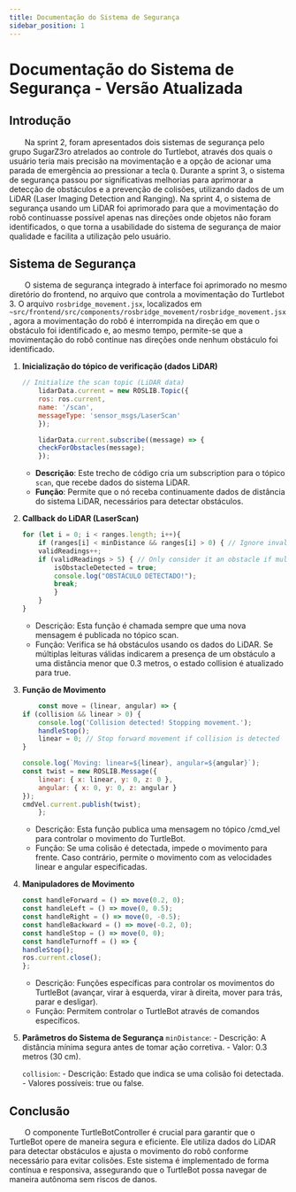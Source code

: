```yaml
---
title: Documentação do Sistema de Segurança
sidebar_position: 1
---
```


# Documentação do Sistema de Segurança - Versão Atualizada

## Introdução

&emsp;&emsp;Na sprint 2, foram apresentados dois sistemas de segurança pelo grupo SugarZ3ro atrelados ao controle do Turtlebot, através dos quais o usuário teria mais precisão na movimentação e a opção de acionar uma parada de emergência ao pressionar a tecla `Q`. Durante a sprint 3, o sistema de segurança passou por significativas melhorias para aprimorar a detecção de obstáculos e a prevenção de colisões, utilizando dados de um LiDAR (Laser Imaging Detection and Ranging). Na sprint 4, o sistema de segurança usando um LiDAR foi aprimorado para que a movimentação do robô continuasse possível apenas nas direções onde objetos não foram identificados, o que torna a usabilidade do sistema de segurança de maior qualidade e facilita a utilização pelo usuário.

## Sistema de Segurança

&emsp;&emsp;O sistema de segurança integrado à interface foi aprimorado no mesmo diretório do frontend, no arquivo que controla a movimentação do Turtlebot 3. O arquivo `rosbridge_movement.jsx`, localizados em `~src/frontend/src/components/rosbridge_movement/rosbridge_movement.jsx`, agora a movimentação do robô é interrompida na direção em que o obstáculo foi identificado e, ao mesmo tempo, permite-se que a movimentação do robô continue nas direções onde nenhum obstáculo foi identificado.

1.  **Inicialização do tópico de verificação (dados LiDAR)**
    ```javascript
    // Initialize the scan topic (LiDAR data)
        lidarData.current = new ROSLIB.Topic({
        ros: ros.current,
        name: '/scan',
        messageType: 'sensor_msgs/LaserScan'
        });

        lidarData.current.subscribe((message) => {
        checkForObstacles(message);
        });
    ```
    - **Descrição**: Este trecho de código cria um subscription para o tópico `scan`, que recebe dados do sistema LiDAR.
    - **Função**: Permite que o nó receba continuamente dados de distância do sistema LiDAR, necessários para detectar obstáculos.

2. **Callback do LiDAR (LaserScan)** 
    ```javascript
    for (let i = 0; i < ranges.length; i++){
        if (ranges[i] < minDistance && ranges[i] > 0) { // Ignore invalid readings (e.g., 0 values)
        validReadings++;
        if (validReadings > 5) { // Only consider it an obstacle if multiple valid readings are detected
            isObstacleDetected = true;
            console.log("OBSTÁCULO DETECTADO!");
            break;
            }
        }
    }
    ```
    - Descrição: Esta função é chamada sempre que uma nova mensagem é publicada no tópico scan.
    - Função: Verifica se há obstáculos usando os dados do LiDAR. Se múltiplas leituras válidas indicarem a presença de um obstáculo a uma distância menor que 0.3 metros, o estado collision é atualizado para true.

3. **Função de Movimento**
    ```javascript
        const move = (linear, angular) => {
    if (collision && linear > 0) {
        console.log('Collision detected! Stopping movement.');
        handleStop();
        linear = 0; // Stop forward movement if collision is detected
    }

    console.log(`Moving: linear=${linear}, angular=${angular}`);
    const twist = new ROSLIB.Message({
        linear: { x: linear, y: 0, z: 0 },
        angular: { x: 0, y: 0, z: angular }
    });
    cmdVel.current.publish(twist);
        };

    ```
    - Descrição: Esta função publica uma mensagem no tópico /cmd_vel para controlar o movimento do TurtleBot.
    - Função: Se uma colisão é detectada, impede o movimento para frente. Caso contrário, permite o movimento com as velocidades linear e angular especificadas.

4. **Manipuladores de Movimento**
    ```javascript
    const handleForward = () => move(0.2, 0);
    const handleLeft = () => move(0, 0.5);
    const handleRight = () => move(0, -0.5);
    const handleBackward = () => move(-0.2, 0);
    const handleStop = () => move(0, 0);
    const handleTurnoff = () => {
    handleStop();
    ros.current.close();
    };
    ```
    - Descrição: Funções específicas para controlar os movimentos do TurtleBot (avançar, virar à esquerda, virar à direita, mover para trás, parar e desligar).
    - Função: Permitem controlar o TurtleBot através de comandos específicos.

5. **Parâmetros do Sistema de Segurança**
    `minDistance`:
        - Descrição: A distância mínima segura antes de tomar ação corretiva.
        - Valor: 0.3 metros (30 cm).

    `collision`:
        - Descrição: Estado que indica se uma colisão foi detectada.
        - Valores possíveis: true ou false.

## Conclusão

&emsp;&emsp;O componente TurtleBotController é crucial para garantir que o TurtleBot opere de maneira segura e eficiente. Ele utiliza dados do LiDAR para detectar obstáculos e ajusta o movimento do robô conforme necessário para evitar colisões. Este sistema é implementado de forma contínua e responsiva, assegurando que o TurtleBot possa navegar de maneira autônoma sem riscos de danos.





